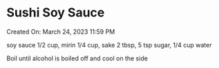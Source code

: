 # Sushi Soy Sauce

Created On: March 24, 2023 11:59 PM

soy sauce 1/2 cup, mirin 1/4 cup, sake 2 tbsp, 5 tsp sugar, 1/4 cup water

Boil until alcohol is boiled off and cool on the side